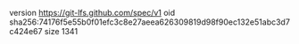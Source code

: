 version https://git-lfs.github.com/spec/v1
oid sha256:74176f5e55b0f01efc3c8e27aeea626309819d98f90ec132e51abc3d7c424e67
size 1341
